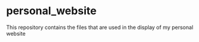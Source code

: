 personal_website
================

This repository contains the files that are used in the display of my personal website
